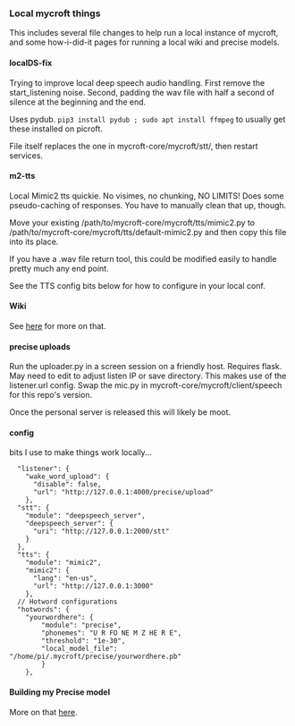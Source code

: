 ### Local mycroft things

This includes several file changes to help run a local instance of mycroft, and some how-i-did-it pages for running a local wiki and precise models.

#### localDS-fix

Trying to improve local deep speech audio handling. First remove the start_listening noise.  Second, padding the wav file with half a second of silence at the beginning and the end.  

Uses pydub. ```pip3 install pydub ; sudo apt install ffmpeg``` to usually get these installed on picroft.    

File itself replaces the one in mycroft-core/mycroft/stt/, then restart services. 

#### m2-tts
Local Mimic2 tts quickie.  No visimes, no chunking, NO LIMITS!  Does some pseudo-caching of responses.  You have to manually clean that up, though.

Move your existing /path/to/mycroft-core/mycroft/tts/mimic2.py to /path/to/mycroft-core/mycroft/tts/default-mimic2.py and then copy this file into its place.

If you have a .wav file return tool, this could be modified easily to handle pretty much any end point.

See the TTS config bits below for how to configure in your local conf.

#### Wiki

See [here](Wiki.md) for more on that.

#### precise uploads

Run the uploader.py in a screen session on a friendly host. Requires flask. May need to edit to adjust listen IP or save directory.  This makes use of the listener.url config.  Swap the mic.py in mycroft-core/mycroft/client/speech for this repo's version.  

Once the personal server is released this will likely be moot. 

#### config

bits I use to make things work locally...
```
  "listener": {
    "wake_word_upload": {
      "disable": false,
      "url": "http://127.0.0.1:4000/precise/upload"
    },
  "stt": {
    "module": "deepspeech_server",
    "deepspeech_server": {
      "uri": "http://127.0.0.1:2000/stt"
    }
  },
  "tts": {
    "module": "mimic2",
    "mimic2": {
      "lang": "en-us",
      "url": "http://127.0.0.1:3000"
    },
  // Hotword configurations
  "hotwords": {
    "yourwordhere": {
        "module": "precise",
        "phonemes": "U R FO NE M Z HE R E",
        "threshold": "1e-30",
        "local_model_file": "/home/pi/.mycroft/precise/yourwordhere.pb"
        }
    },
```

#### Building my Precise model

More on that [here](precise/Precise.md).
